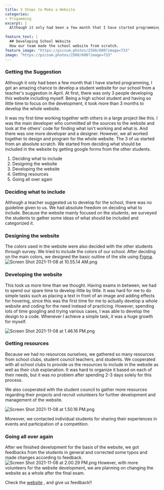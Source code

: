 ```yaml
---
title: 5 Steps to Make a Website
categories:
- Progamming 
excerpt: | 
  Although it only had been a few month that I have started programming, I     got an amazing chance to develop a student website for our school from a     teacher's suggestion in April.
  
feature_text: |
  ## Developing School Website
  How our team made the school website from scratch. 
feature_image: "https://picsum.photos/2560/600?image=733"
image: "https://picsum.photos/2560/600?image=733"
---
```

### Getting the Suggestion

Although it only had been a few month that I have started programming, I got an amazing chance to develop a student website for our school from a teacher's suggestion in April. At first, there was only 3 people developing this website including myself. Being a high school student and having so little time to focus on the development, it took more than 3 months to develop the whole website. 

It was my first time working together with others in a large project like this. I was the main developer who committed all the sources to the website and look at the others' code for finding what isn't working and what is. And there was one more developer and a designer. However, we all worked together to design and program for the whole website. The 3 of us started from an absolute scratch. We started from deciding what should be included in the website by getting google forms from the other students. 

1. Deciding what to include
2. Designing the website
3. Developing the website
4. Getting resources
5. Going all over again

### Deciding what to include

Although a teacher suggested us to develop for the school, there was no guideline given to us. We had absolute freedom on deciding what to include. Because the website mainly focused on the *students*, we surveyed the students to gather some ideas of what should be included and categorized it.  

### Designing the website

The colors used in the website were also decided with the other students through survey. We tried to include the colors of our school. After deciding on the main colors, we designed the basic outline of the site using [Figma](https://www.figma.com). 
![Screen Shot 2021-11-08 at 10.55.14 AM.png](https://cdn.hashnode.com/res/hashnode/image/upload/v1636336524622/eWJFRRMV8.png)

### Developing the website

This took us more time than we thought. Having exams in between, we had to spend our spare time to develop little by little.  It was hard for me to do simple tasks such as placing a text in front of an image and adding effects for hovering, since this was the first time for me to actually develop a whole website and coding for the need instead of practicing. However, spending lots of time googling and trying various cases, I was able to develop the design to a code. Whenever I achieve a simple task, it was a huge growth for myself. 

![Screen Shot 2021-11-08 at 1.46.16 PM.png](https://cdn.hashnode.com/res/hashnode/image/upload/v1636346828179/MMAoBMtVH.png)

### Getting resources

Because we had no resources ourselves, we gathered so many resources from school clubs, student council teachers, and students. We cooperated with all school clubs to provide us the resources to include in the website as well as their club explanation. It was hard to organize it based on each of their needs, but it was no problem after spending 2-3 days solely for this process. 

We also cooperated with the student council to gather more resources regarding their projects and recruit volunteers for further development and management of the website. 

![Screen Shot 2021-11-08 at 1.50.16 PM.png](https://cdn.hashnode.com/res/hashnode/image/upload/v1636347037513/Nzf2KXqKKX.png)

Moreover, we contacted individual students for sharing their experiences in events and participation of a competition. 

### Going all over again

After we finished development for the basis of the website, we got feedbacks from the students in general and corrected some typos and made changes according to feedback. 
![Screen Shot 2021-11-08 at 2.00.29 PM.png](https://cdn.hashnode.com/res/hashnode/image/upload/v1636347634360/RpEQUFftK.png)
However, with more volunteers for the website development, we are planning on changing the website as a whole after the final exam. 

Check the  [website](https://sghs.synology.me) , and give us feedback!!







